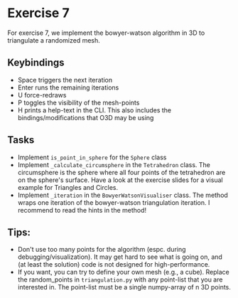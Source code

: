 # Exercise 7

For exercise 7, we implement the bowyer-watson algorithm in 3D to triangulate a randomized mesh.

## Keybindings
- Space triggers the next iteration
- Enter runs the remaining iterations
- U force-redraws
- P toggles the visibility of the mesh-points
- H prints a help-text in the CLI. This also includes the bindings/modifications that O3D may be using


## Tasks
- Implement `is_point_in_sphere` for the `Sphere` class
- Implement `_calculate_circumsphere` in the `Tetrahedron` class. The circumsphere is the sphere where all four points of the tetrahedron are on the sphere's surface. Have a look at the exercise slides for a visual example for Triangles and Circles.
- Implement `_iteration` in the `BowyerWatsonVisualiser` class. The method wraps one iteration of the bowyer-watson triangulation iteration. I recommend to read the hints in the method!

## Tips:
- Don't use too many points for the algorithm (espc. during debugging/visualization). It may get hard to see what is going on, and (at least the solution) code is not designed for high-performance.
- If you want, you can try to define your own mesh (e.g., a cube). Replace the random_points in `triangulation.py` with any point-list that you are interested in. The point-list must be a single numpy-array of n 3D points.
